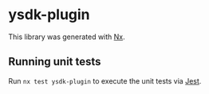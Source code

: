 # ysdk-plugin

This library was generated with [Nx](https://nx.dev).

## Running unit tests

Run `nx test ysdk-plugin` to execute the unit tests via [Jest](https://jestjs.io).
